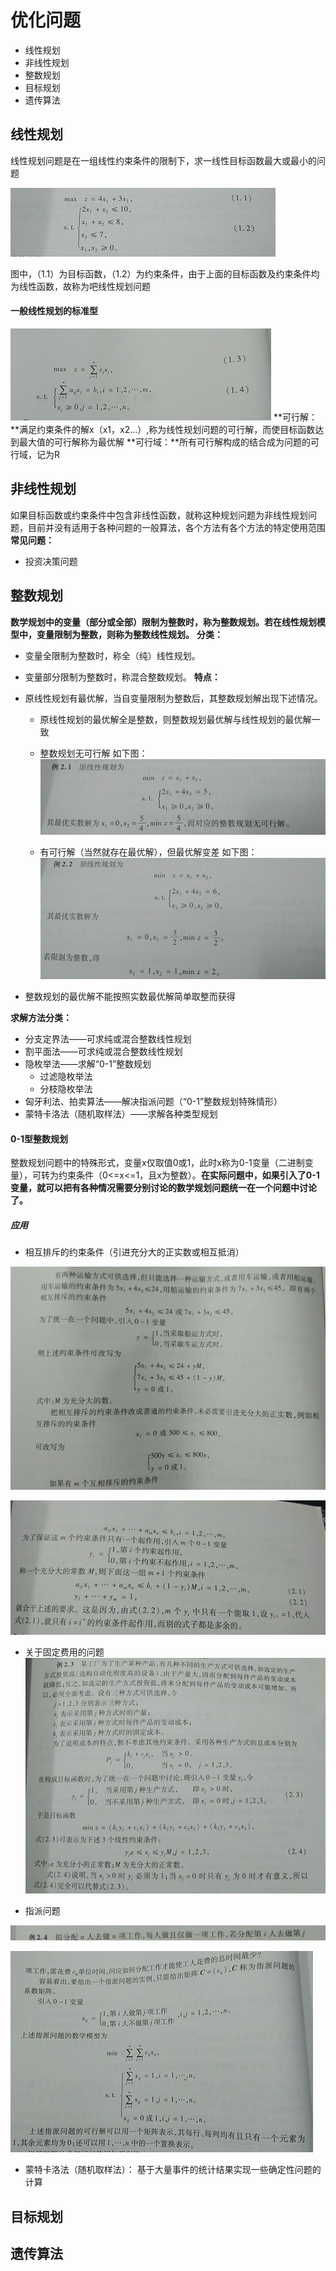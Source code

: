 # 优化问题
- 线性规划
- 非线性规划
- 整数规划
- 目标规划
- 遗传算法

## 线性规划
线性规划问题是在一组线性约束条件的限制下，求一线性目标函数最大或最小的问题

![1.png](.\images\1.png)

图中，（1.1）为目标函数，（1.2）为约束条件，由于上面的目标函数及约束条件均为线性函数，故称为吧线性规划问题

#### 一般线性规划的标准型
![2.png](.\images\2.png)
**可行解：**满足约束条件的解x（x1，x2...）,称为线性规划问题的可行解，而使目标函数达到最大值的可行解称为最优解
**可行域：**所有可行解构成的结合成为问题的可行域，记为R


## 非线性规划

如果目标函数或约束条件中包含非线性函数，就称这种规划问题为非线性规划问题，目前并没有适用于各种问题的一般算法，各个方法有各个方法的特定使用范围
**常见问题：**
- 投资决策问题


## 整数规划
**数学规划中的变量（部分或全部）限制为整数时，称为整数规划。若在线性规划模型中，变量限制为整数，则称为整数线性规划。**
**分类：**
- 变量全限制为整数时，称全（纯）线性规划。
- 变量部分限制为整数时，称混合整数规划。
**特点：**
- 原线性规划有最优解，当自变量限制为整数后，其整数规划解出现下述情况。
	- 原线性规划的最优解全是整数，则整数规划最优解与线性规划的最优解一致
	- 整数规划无可行解
	如下图：
![3.png](.\images\3.png)

	- 有可行解（当然就存在最优解），但最优解变差
	如下图：
![4.png](.\images\4.png)

- 整数规划的最优解不能按照实数最优解简单取整而获得

**求解方法分类：**
- 分支定界法——可求纯或混合整数线性规划
- 割平面法——可求纯或混合整数线性规划
- 隐枚举法——求解“0-1”整数规划
	- 过滤隐枚举法
	- 分枝隐枚举法
- 匈牙利法、拍卖算法——解决指派问题（“0-1”整数规划特殊情形）
- 蒙特卡洛法（随机取样法）——求解各种类型规划

#### 0-1型整数规划
整数规划问题中的特殊形式，变量x仅取值0或1，此时x称为0-1变量（二进制变量），可转为约束条件（0<=x<=1，且x为整数）。**在实际问题中，如果引入了0-1变量，就可以把有各种情况需要分别讨论的数学规划问题统一在一个问题中讨论了。**
##### 应用
- 相互排斥的约束条件（引进充分大的正实数或相互抵消）

![5.png](.\images\5.png)

![6.png](.\images\6.png)

- 关于固定费用的问题
![7.png](.\images\7.png)

- 指派问题

![8.png](.\images\8.png)

![9.png](.\images\9.png)
- 蒙特卡洛法（随机取样法）：
基于大量事件的统计结果实现一些确定性问题的计算



## 目标规划

## 遗传算法